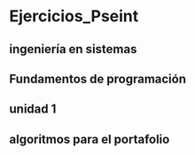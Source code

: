 # Ejercicios_Pseint
## ingeniería en sistemas
## Fundamentos de programación
## unidad 1
## algoritmos para el portafolio


